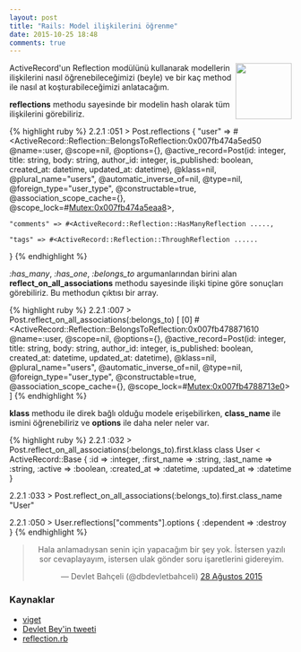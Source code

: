 ```yaml
---
layout: post
title: "Rails: Model ilişkilerini öğrenme"
date: 2015-10-25 18:48
comments: true
---
```


<img align="right" src="{{ site.baseurl }}public/images/beyle.jpg" width="100px">

ActiveRecord'un Reflection modülünü kullanarak modellerin ilişkilerini nasıl öğrenebileceğimizi (beyle) ve bir kaç method ile nasıl at koşturabileceğimizi anlatacağım.

**reflections** methodu sayesinde bir modelin hash olarak tüm ilişkilerini görebiliriz.

{% highlight ruby %}
2.2.1 :051 > Post.reflections
{
    "user" => #<ActiveRecord::Reflection::BelongsToReflection:0x007fb474a5ed50 @name=:user, @scope=nil, @options={}, @active_record=Post(id: integer, title: string, body: string, author_id: integer, is_published: boolean, created_at: datetime, updated_at: datetime), @klass=nil, @plural_name="users", @automatic_inverse_of=nil, @type=nil, @foreign_type="user_type", @constructable=true, @association_scope_cache={}, @scope_lock=#<Mutex:0x007fb474a5eaa8>>,
    
    "comments" => #<ActiveRecord::Reflection::HasManyReflection .....,
    
    "tags" => #<ActiveRecord::Reflection::ThroughReflection ......
}
{% endhighlight %}

<i>:has_many</i>, <i>:has_one</i>, <i>:belongs_to</i> argumanlarından birini alan **reflect_on_all_associations** methodu sayesinde ilişki tipine göre sonuçları görebiliriz. Bu methodun çıktısı bir array.

{% highlight ruby %}
2.2.1 :007 > Post.reflect_on_all_associations(:belongs_to)
[
    [0] #<ActiveRecord::Reflection::BelongsToReflection:0x007fb478871610 @name=:user, @scope=nil, @options={}, @active_record=Post(id: integer, title: string, body: string, author_id: integer, is_published: boolean, created_at: datetime, updated_at: datetime), @klass=nil, @plural_name="users", @automatic_inverse_of=nil, @type=nil, @foreign_type="user_type", @constructable=true, @association_scope_cache={}, @scope_lock=#<Mutex:0x007fb4788713e0>>
]
{% endhighlight %}

**klass** methodu ile direk bağlı olduğu modele erişebilirken, **class_name** ile ismini öğrenebiliriz ve **options** ile daha neler neler var.

{% highlight ruby %}
2.2.1 :032 > Post.reflect_on_all_associations(:belongs_to).first.klass
class User < ActiveRecord::Base {
            :id => :integer,
    :first_name => :string,
     :last_name => :string,
        :active => :boolean,
    :created_at => :datetime,
    :updated_at => :datetime
}

2.2.1 :033 > Post.reflect_on_all_associations(:belongs_to).first.class_name
"User"

2.2.1 :050 > User.reflections["comments"].options
{
    :dependent => :destroy
}
{% endhighlight %}

<center>
<blockquote class="twitter-tweet" lang="tr"><p lang="tr" dir="ltr">Hala anlamadıysan senin için yapacağım bir şey yok. İstersen yazılı sor cevaplayayım, istersen ulak gönder soru işaretlerini gidereyim.</p>&mdash; Devlet Bahçeli (@dbdevletbahceli) <a href="https://twitter.com/dbdevletbahceli/status/637324210315108352">28 Ağustos 2015</a></blockquote>
</center>
<script async src="//platform.twitter.com/widgets.js" charset="utf-8"></script>

### Kaynaklar

- [viget](https://viget.com/extend/identifying-foreign-key-dependencies-from-activerecordbase-classes)
- [Devlet Bey'in tweeti](https://twitter.com/dbdevletbahceli/status/637324210315108352)
- [reflection.rb](https://github.com/rails/rails/blob/master/activerecord/lib/active_record/reflection.rb)
